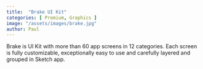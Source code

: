 ```yaml
---
title:  "Brake UI Kit"
categories: [ Premium, Graphics ]
image: "/assets/images/brake.jpg"
author: Paul
---
```

Brake is UI Kit with more than 60 app screens in 12 categories. Each screen is fully customizable, exceptionally easy to use and carefully layered and grouped in Sketch app.